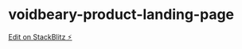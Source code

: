 # voidbeary-product-landing-page

[Edit on StackBlitz ⚡️](https://stackblitz.com/edit/voidbeary-product-landing-page)